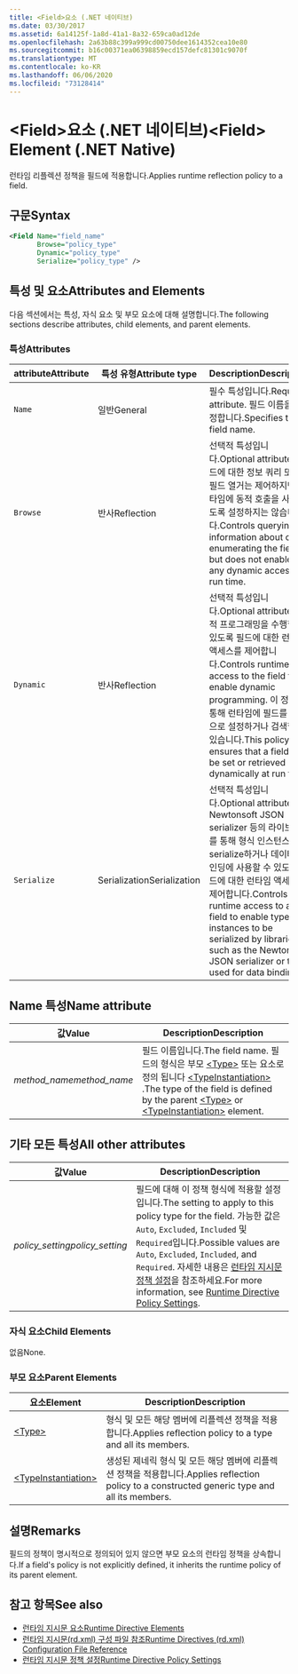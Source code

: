 ```yaml
---
title: <Field>요소 (.NET 네이티브)
ms.date: 03/30/2017
ms.assetid: 6a14125f-1a8d-41a1-8a32-659ca0ad12de
ms.openlocfilehash: 2a63b88c399a999cd00750dee1614352cea10e80
ms.sourcegitcommit: b16c00371ea06398859ecd157defc81301c9070f
ms.translationtype: MT
ms.contentlocale: ko-KR
ms.lasthandoff: 06/06/2020
ms.locfileid: "73128414"
---
```

# <a name="field-element-net-native"></a><span data-ttu-id="3c88e-102">\<Field>요소 (.NET 네이티브)</span><span class="sxs-lookup"><span data-stu-id="3c88e-102">\<Field> Element (.NET Native)</span></span>
<span data-ttu-id="3c88e-103">런타임 리플렉션 정책을 필드에 적용합니다.</span><span class="sxs-lookup"><span data-stu-id="3c88e-103">Applies runtime reflection policy to a field.</span></span>  
  
## <a name="syntax"></a><span data-ttu-id="3c88e-104">구문</span><span class="sxs-lookup"><span data-stu-id="3c88e-104">Syntax</span></span>  
  
```xml  
<Field Name="field_name"  
       Browse="policy_type"  
       Dynamic="policy_type"  
       Serialize="policy_type" />  
```  
  
## <a name="attributes-and-elements"></a><span data-ttu-id="3c88e-105">특성 및 요소</span><span class="sxs-lookup"><span data-stu-id="3c88e-105">Attributes and Elements</span></span>  
 <span data-ttu-id="3c88e-106">다음 섹션에서는 특성, 자식 요소 및 부모 요소에 대해 설명합니다.</span><span class="sxs-lookup"><span data-stu-id="3c88e-106">The following sections describe attributes, child elements, and parent elements.</span></span>  
  
### <a name="attributes"></a><span data-ttu-id="3c88e-107">특성</span><span class="sxs-lookup"><span data-stu-id="3c88e-107">Attributes</span></span>  
  
|<span data-ttu-id="3c88e-108">attribute</span><span class="sxs-lookup"><span data-stu-id="3c88e-108">Attribute</span></span>|<span data-ttu-id="3c88e-109">특성 유형</span><span class="sxs-lookup"><span data-stu-id="3c88e-109">Attribute type</span></span>|<span data-ttu-id="3c88e-110">Description</span><span class="sxs-lookup"><span data-stu-id="3c88e-110">Description</span></span>|  
|---------------|--------------------|-----------------|  
|`Name`|<span data-ttu-id="3c88e-111">일반</span><span class="sxs-lookup"><span data-stu-id="3c88e-111">General</span></span>|<span data-ttu-id="3c88e-112">필수 특성입니다.</span><span class="sxs-lookup"><span data-stu-id="3c88e-112">Required attribute.</span></span> <span data-ttu-id="3c88e-113">필드 이름을 지정합니다.</span><span class="sxs-lookup"><span data-stu-id="3c88e-113">Specifies the field name.</span></span>|  
|`Browse`|<span data-ttu-id="3c88e-114">반사</span><span class="sxs-lookup"><span data-stu-id="3c88e-114">Reflection</span></span>|<span data-ttu-id="3c88e-115">선택적 특성입니다.</span><span class="sxs-lookup"><span data-stu-id="3c88e-115">Optional attribute.</span></span> <span data-ttu-id="3c88e-116">필드에 대한 정보 쿼리 또는 필드 열거는 제어하지만 런타임에 동적 호출을 사용하도록 설정하지는 않습니다.</span><span class="sxs-lookup"><span data-stu-id="3c88e-116">Controls querying for information about or enumerating the field but does not enable any dynamic access at run time.</span></span>|  
|`Dynamic`|<span data-ttu-id="3c88e-117">반사</span><span class="sxs-lookup"><span data-stu-id="3c88e-117">Reflection</span></span>|<span data-ttu-id="3c88e-118">선택적 특성입니다.</span><span class="sxs-lookup"><span data-stu-id="3c88e-118">Optional attribute.</span></span> <span data-ttu-id="3c88e-119">동적 프로그래밍을 수행할 수 있도록 필드에 대한 런타임 액세스를 제어합니다.</span><span class="sxs-lookup"><span data-stu-id="3c88e-119">Controls runtime access to the field to enable dynamic programming.</span></span> <span data-ttu-id="3c88e-120">이 정책을 통해 런타임에 필드를 동적으로 설정하거나 검색할 수 있습니다.</span><span class="sxs-lookup"><span data-stu-id="3c88e-120">This policy ensures that a field can be set or retrieved dynamically at run time.</span></span>|  
|`Serialize`|<span data-ttu-id="3c88e-121">Serialization</span><span class="sxs-lookup"><span data-stu-id="3c88e-121">Serialization</span></span>|<span data-ttu-id="3c88e-122">선택적 특성입니다.</span><span class="sxs-lookup"><span data-stu-id="3c88e-122">Optional attribute.</span></span> <span data-ttu-id="3c88e-123">Newtonsoft JSON serializer 등의 라이브러리를 통해 형식 인스턴스를 serialize하거나 데이터 바인딩에 사용할 수 있도록 필드에 대한 런타임 액세스를 제어합니다.</span><span class="sxs-lookup"><span data-stu-id="3c88e-123">Controls runtime access to a field to enable type instances to be serialized by libraries such as the Newtonsoft JSON serializer or to be used for data binding.</span></span>|  
  
## <a name="name-attribute"></a><span data-ttu-id="3c88e-124">Name 특성</span><span class="sxs-lookup"><span data-stu-id="3c88e-124">Name attribute</span></span>  
  
|<span data-ttu-id="3c88e-125">값</span><span class="sxs-lookup"><span data-stu-id="3c88e-125">Value</span></span>|<span data-ttu-id="3c88e-126">Description</span><span class="sxs-lookup"><span data-stu-id="3c88e-126">Description</span></span>|  
|-----------|-----------------|  
|<span data-ttu-id="3c88e-127">*method_name*</span><span class="sxs-lookup"><span data-stu-id="3c88e-127">*method_name*</span></span>|<span data-ttu-id="3c88e-128">필드 이름입니다.</span><span class="sxs-lookup"><span data-stu-id="3c88e-128">The field name.</span></span> <span data-ttu-id="3c88e-129">필드의 형식은 부모 [\<Type>](type-element-net-native.md) 또는 요소로 정의 됩니다 [\<TypeInstantiation>](typeinstantiation-element-net-native.md) .</span><span class="sxs-lookup"><span data-stu-id="3c88e-129">The type of the field is defined by the parent [\<Type>](type-element-net-native.md) or [\<TypeInstantiation>](typeinstantiation-element-net-native.md) element.</span></span>|  
  
## <a name="all-other-attributes"></a><span data-ttu-id="3c88e-130">기타 모든 특성</span><span class="sxs-lookup"><span data-stu-id="3c88e-130">All other attributes</span></span>  
  
|<span data-ttu-id="3c88e-131">값</span><span class="sxs-lookup"><span data-stu-id="3c88e-131">Value</span></span>|<span data-ttu-id="3c88e-132">Description</span><span class="sxs-lookup"><span data-stu-id="3c88e-132">Description</span></span>|  
|-----------|-----------------|  
|<span data-ttu-id="3c88e-133">*policy_setting*</span><span class="sxs-lookup"><span data-stu-id="3c88e-133">*policy_setting*</span></span>|<span data-ttu-id="3c88e-134">필드에 대해 이 정책 형식에 적용할 설정입니다.</span><span class="sxs-lookup"><span data-stu-id="3c88e-134">The setting to apply to this policy type for the field.</span></span> <span data-ttu-id="3c88e-135">가능한 값은 `Auto`, `Excluded`, `Included` 및 `Required`입니다.</span><span class="sxs-lookup"><span data-stu-id="3c88e-135">Possible values are `Auto`, `Excluded`, `Included`, and `Required`.</span></span> <span data-ttu-id="3c88e-136">자세한 내용은 [런타임 지시문 정책 설정](runtime-directive-policy-settings.md)을 참조하세요.</span><span class="sxs-lookup"><span data-stu-id="3c88e-136">For more information, see [Runtime Directive Policy Settings](runtime-directive-policy-settings.md).</span></span>|  
  
### <a name="child-elements"></a><span data-ttu-id="3c88e-137">자식 요소</span><span class="sxs-lookup"><span data-stu-id="3c88e-137">Child Elements</span></span>  
 <span data-ttu-id="3c88e-138">없음</span><span class="sxs-lookup"><span data-stu-id="3c88e-138">None.</span></span>  
  
### <a name="parent-elements"></a><span data-ttu-id="3c88e-139">부모 요소</span><span class="sxs-lookup"><span data-stu-id="3c88e-139">Parent Elements</span></span>  
  
|<span data-ttu-id="3c88e-140">요소</span><span class="sxs-lookup"><span data-stu-id="3c88e-140">Element</span></span>|<span data-ttu-id="3c88e-141">Description</span><span class="sxs-lookup"><span data-stu-id="3c88e-141">Description</span></span>|  
|-------------|-----------------|  
|[\<Type>](type-element-net-native.md)|<span data-ttu-id="3c88e-142">형식 및 모든 해당 멤버에 리플렉션 정책을 적용합니다.</span><span class="sxs-lookup"><span data-stu-id="3c88e-142">Applies reflection policy to a type and all its members.</span></span>|  
|[\<TypeInstantiation>](typeinstantiation-element-net-native.md)|<span data-ttu-id="3c88e-143">생성된 제네릭 형식 및 모든 해당 멤버에 리플렉션 정책을 적용합니다.</span><span class="sxs-lookup"><span data-stu-id="3c88e-143">Applies reflection policy to a constructed generic type and all its members.</span></span>|  
  
## <a name="remarks"></a><span data-ttu-id="3c88e-144">설명</span><span class="sxs-lookup"><span data-stu-id="3c88e-144">Remarks</span></span>  
 <span data-ttu-id="3c88e-145">필드의 정책이 명시적으로 정의되어 있지 않으면 부모 요소의 런타임 정책을 상속합니다.</span><span class="sxs-lookup"><span data-stu-id="3c88e-145">If a field's policy is not explicitly defined, it inherits the runtime policy of its parent element.</span></span>  
  
## <a name="see-also"></a><span data-ttu-id="3c88e-146">참고 항목</span><span class="sxs-lookup"><span data-stu-id="3c88e-146">See also</span></span>

- [<span data-ttu-id="3c88e-147">런타임 지시문 요소</span><span class="sxs-lookup"><span data-stu-id="3c88e-147">Runtime Directive Elements</span></span>](runtime-directive-elements.md)
- [<span data-ttu-id="3c88e-148">런타임 지시문(rd.xml) 구성 파일 참조</span><span class="sxs-lookup"><span data-stu-id="3c88e-148">Runtime Directives (rd.xml) Configuration File Reference</span></span>](runtime-directives-rd-xml-configuration-file-reference.md)
- [<span data-ttu-id="3c88e-149">런타임 지시문 정책 설정</span><span class="sxs-lookup"><span data-stu-id="3c88e-149">Runtime Directive Policy Settings</span></span>](runtime-directive-policy-settings.md)
